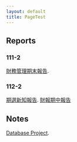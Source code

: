 ```yaml
---
layout: default
title: PageTest
---
```

## Reports
### 111-2
[財務管理期末報告](./1112CFfinal).
### 112-2
[期選新知報告](./1122OptionNK).
[財報期中報告](https://www.canva.com/design/DAGCTPwQk0M/lEhh-VIC0MlyQJpAom3cyw/edit?utm_content=DAGCTPwQk0M&utm_campaign=designshare&utm_medium=link2&utm_source=sharebutton)

## Notes
[Database Project](./project).
